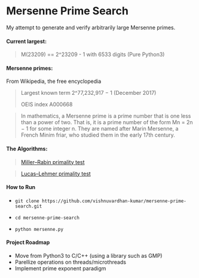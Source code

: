 # Mersenne Prime Search

My attempt to generate and verify arbitrarily large Mersenne primes.

<h4> Current largest: </h4>

> M(23209) == 2^23209 - 1 with 6533 digits (Pure Python3)

<h4> Mersenne primes: </h4>

From Wikipedia, the free encyclopedia

> Largest known term 	2^77,232,917 − 1 (December 2017)
> 
> OEIS index 	A000668

> In mathematics, a Mersenne prime is a prime number that is one less than a power of two. That is, it is a prime number of the form Mn = 2n − 1 for some integer n. They are named after Marin Mersenne, a French Minim friar, who studied them in the early 17th century.


<h4> The Algorithms: </h4>

> [Miller–Rabin primality test](https://en.wikipedia.org/wiki/Miller%E2%80%93Rabin_primality_test)

> [Lucas–Lehmer primality test](https://en.wikipedia.org/wiki/Lucas%E2%80%93Lehmer_primality_test)

<h4> How to Run </h4>

+ `git clone https://github.com/vishnuvardhan-kumar/mersenne-prime-search.git`

+  `cd mersenne-prime-search`
 
+  `python mersenne.py`

<h4> Project Roadmap </h4>

+ Move from Python3 to C/C++ (using a library such as GMP)
+ Parellize operations on threads/microthreads
+ Implement prime exponent paradigm

